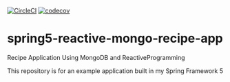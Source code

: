 [![CircleCI](https://circleci.com/gh/rshekhar-java/spring5-reactive-mongo-recipe-app/tree/master.svg?style=svg)](https://circleci.com/gh/rshekhar-java/spring5-reactive-mongo-recipe-app/tree/master)
[![codecov](https://codecov.io/gh/rshekhar-java/spring5-reactive-mongo-recipe-app/branch/master/graph/badge.svg?token=LER6XJEPOG)](https://codecov.io/gh/rshekhar-java/spring5-reactive-mongo-recipe-app)
# spring5-reactive-mongo-recipe-app
Recipe Application Using MongoDB and ReactiveProgramming

This repository is for an example application built in my Spring Framework 5